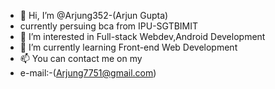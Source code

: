 - 👋 Hi, I’m @Arjung352-(Arjun Gupta)
- currently persuing bca from IPU-SGTBIMIT
- 👀 I’m interested in Full-stack Webdev,Android Development 
- 🌱 I’m currently learning Front-end Web Development
- 📫 You can contact me on my
- e-mail:-(Arjung7751@gmail.com)
